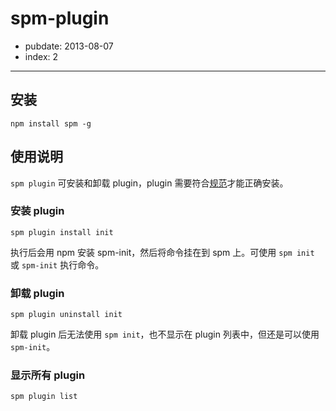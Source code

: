 # spm-plugin

- pubdate: 2013-08-07
- index: 2

-----------

## 安装

```
npm install spm -g
```

## 使用说明

`spm plugin` 可安装和卸载 plugin，plugin 需要符合[规范]()才能正确安装。

### 安装 plugin

```
spm plugin install init
```

执行后会用 npm 安装 spm-init，然后将命令挂在到 spm 上。可使用 `spm init` 或 `spm-init` 执行命令。

### 卸载 plugin

```
spm plugin uninstall init
```

卸载 plugin 后无法使用 `spm init`，也不显示在 plugin 列表中，但还是可以使用 `spm-init`。

### 显示所有 plugin

```
spm plugin list
```
